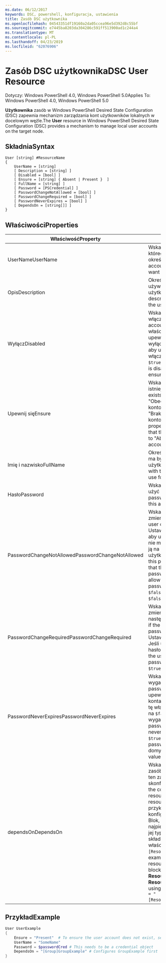 ```yaml
---
ms.date: 06/12/2017
keywords: DSC, powershell, konfiguracja, ustawienia
title: Zasób DSC użytkownika
ms.openlocfilehash: 04543351df19160a2da05ccea96e5d392d8c55bf
ms.sourcegitcommit: e7445ba8203da304286c591ff513900ad1c244a4
ms.translationtype: MT
ms.contentlocale: pl-PL
ms.lasthandoff: 04/23/2019
ms.locfileid: "62076906"
---
```

# <a name="dsc-user-resource"></a><span data-ttu-id="8de91-103">Zasób DSC użytkownika</span><span class="sxs-lookup"><span data-stu-id="8de91-103">DSC User Resource</span></span>

<span data-ttu-id="8de91-104">Dotyczy: Windows PowerShell 4.0, Windows PowerShell 5.0</span><span class="sxs-lookup"><span data-stu-id="8de91-104">Applies To: Windows PowerShell 4.0, Windows PowerShell 5.0</span></span>

<span data-ttu-id="8de91-105">**Użytkownika** zasób w Windows PowerShell Desired State Configuration (DSC) zapewnia mechanizm zarządzania kont użytkowników lokalnych w docelowym węźle.</span><span class="sxs-lookup"><span data-stu-id="8de91-105">The **User** resource in Windows PowerShell Desired State Configuration (DSC) provides a mechanism to manage local user accounts on the target node.</span></span>

## <a name="syntax"></a><span data-ttu-id="8de91-106">Składnia</span><span class="sxs-lookup"><span data-stu-id="8de91-106">Syntax</span></span>

```
User [string] #ResourceName
{
    UserName = [string]
    [ Description = [string] ]
    [ Disabled = [bool] ]
    [ Ensure = [string] { Absent | Present }  ]
    [ FullName = [string] ]
    [ Password = [PSCredential] ]
    [ PasswordChangeNotAllowed = [bool] ]
    [ PasswordChangeRequired = [bool] ]
    [ PasswordNeverExpires = [bool] ]
    [ DependsOn = [string[]] ]
}
```

## <a name="properties"></a><span data-ttu-id="8de91-107">Właściwości</span><span class="sxs-lookup"><span data-stu-id="8de91-107">Properties</span></span>

|  <span data-ttu-id="8de91-108">Właściwość</span><span class="sxs-lookup"><span data-stu-id="8de91-108">Property</span></span>  |  <span data-ttu-id="8de91-109">Opis</span><span class="sxs-lookup"><span data-stu-id="8de91-109">Description</span></span>   |
|---|---|
| <span data-ttu-id="8de91-110">UserName</span><span class="sxs-lookup"><span data-stu-id="8de91-110">UserName</span></span>| <span data-ttu-id="8de91-111">Wskazuje nazwę konta, dla którego chcesz zapewnić określonego stanu.</span><span class="sxs-lookup"><span data-stu-id="8de91-111">Indicates the account name for which you want to ensure a specific state.</span></span>|
| <span data-ttu-id="8de91-112">Opis</span><span class="sxs-lookup"><span data-stu-id="8de91-112">Description</span></span>| <span data-ttu-id="8de91-113">Określa opis, który ma być używana dla konta użytkownika.</span><span class="sxs-lookup"><span data-stu-id="8de91-113">Indicates the description you want to use for the user account.</span></span>|
| <span data-ttu-id="8de91-114">Wyłącz</span><span class="sxs-lookup"><span data-stu-id="8de91-114">Disabled</span></span>| <span data-ttu-id="8de91-115">Wskazuje, czy konto jest włączone.</span><span class="sxs-lookup"><span data-stu-id="8de91-115">Indicates if the account is enabled.</span></span> <span data-ttu-id="8de91-116">Ustaw tę właściwość na `$true` aby upewnić się, że to konto jest wyłączone i ustaw ją na `$false` aby upewnić się, że jest włączone.</span><span class="sxs-lookup"><span data-stu-id="8de91-116">Set this property to `$true` to ensure that this account is disabled, and set it to `$false` to ensure that it is enabled.</span></span>|
| <span data-ttu-id="8de91-117">Upewnij się</span><span class="sxs-lookup"><span data-stu-id="8de91-117">Ensure</span></span>| <span data-ttu-id="8de91-118">Wskazuje, czy konto istnieje.</span><span class="sxs-lookup"><span data-stu-id="8de91-118">Indicates if the account exists.</span></span> <span data-ttu-id="8de91-119">Ustaw tę właściwość na "Obecny", aby upewnić się, że konto istnieje i ustaw go na "Brak", aby upewnić się, że konto nie istnieje.</span><span class="sxs-lookup"><span data-stu-id="8de91-119">Set this property to "Present" to ensure that the account exists, and set it to "Absent" to ensure that the account does not exist.</span></span>|
| <span data-ttu-id="8de91-120">Imię i nazwisko</span><span class="sxs-lookup"><span data-stu-id="8de91-120">FullName</span></span>| <span data-ttu-id="8de91-121">Określa ciąg pełną nazwą, który ma być używana dla konta użytkownika.</span><span class="sxs-lookup"><span data-stu-id="8de91-121">Represents a string with the full name you want to use for the user account.</span></span>|
| <span data-ttu-id="8de91-122">Hasło</span><span class="sxs-lookup"><span data-stu-id="8de91-122">Password</span></span>| <span data-ttu-id="8de91-123">Wskazuje hasło, którego chcesz użyć dla tego konta.</span><span class="sxs-lookup"><span data-stu-id="8de91-123">Indicates the password you want to use for this account.</span></span> |
| <span data-ttu-id="8de91-124">PasswordChangeNotAllowed</span><span class="sxs-lookup"><span data-stu-id="8de91-124">PasswordChangeNotAllowed</span></span>| <span data-ttu-id="8de91-125">Wskazuje, jeśli użytkownik może zmienić hasła.</span><span class="sxs-lookup"><span data-stu-id="8de91-125">Indicates if the user can change the password.</span></span> <span data-ttu-id="8de91-126">Ustaw tę właściwość na `$true` aby upewnić się, że użytkownik nie może zmienić hasło i ustaw ją na `$false` umożliwia użytkownikowi zmianę hasła.</span><span class="sxs-lookup"><span data-stu-id="8de91-126">Set this property to `$true` to ensure that the user cannot change the password, and set it to `$false` to allow the user to change the password.</span></span> <span data-ttu-id="8de91-127">Wartość domyślna to `$false`.</span><span class="sxs-lookup"><span data-stu-id="8de91-127">The default value is `$false`.</span></span>|
| <span data-ttu-id="8de91-128">PasswordChangeRequired</span><span class="sxs-lookup"><span data-stu-id="8de91-128">PasswordChangeRequired</span></span>| <span data-ttu-id="8de91-129">Wskazuje, jeśli użytkownik musi zmienić hasło podczas następnego logowania.</span><span class="sxs-lookup"><span data-stu-id="8de91-129">Indicates if the user must change the password at the next sign in.</span></span> <span data-ttu-id="8de91-130">Ustaw tę właściwość na `$true` Jeśli użytkownik musi zmienić hasło.</span><span class="sxs-lookup"><span data-stu-id="8de91-130">Set this property to `$true` if the user must change the password.</span></span> <span data-ttu-id="8de91-131">Wartość domyślna to `$true`.</span><span class="sxs-lookup"><span data-stu-id="8de91-131">The default value is `$true`.</span></span>|
| <span data-ttu-id="8de91-132">PasswordNeverExpires</span><span class="sxs-lookup"><span data-stu-id="8de91-132">PasswordNeverExpires</span></span>| <span data-ttu-id="8de91-133">Wskazuje, jeśli hasło wygaśnie.</span><span class="sxs-lookup"><span data-stu-id="8de91-133">Indicates if the password will expire.</span></span> <span data-ttu-id="8de91-134">Aby upewnić się, że hasło dla tego konta nigdy nie wygasa, ustaw tę właściwość na `$true`i ustaw ją na `$false` Jeśli hasło wygaśnie.</span><span class="sxs-lookup"><span data-stu-id="8de91-134">To ensure that the password for this account will never expire, set this property to `$true`, and set it to `$false` if the password will expire.</span></span> <span data-ttu-id="8de91-135">Wartość domyślna to `$false`.</span><span class="sxs-lookup"><span data-stu-id="8de91-135">The default value is `$false`.</span></span>|
| <span data-ttu-id="8de91-136">dependsOn</span><span class="sxs-lookup"><span data-stu-id="8de91-136">DependsOn</span></span> | <span data-ttu-id="8de91-137">Wskazuje, że konfiguracji inny zasób, należy uruchomić przed ten zasób jest skonfigurowany.</span><span class="sxs-lookup"><span data-stu-id="8de91-137">Indicates that the configuration of another resource must run before this resource is configured.</span></span> <span data-ttu-id="8de91-138">Na przykład, jeśli identyfikator konfiguracji zasobu skryptu Blok, który chcesz uruchomić najpierw jest **ResourceName** a jej typ jest **ResourceType**, składnia przy użyciu tej właściwości jest `DependsOn = "[ResourceType]ResourceName"`.</span><span class="sxs-lookup"><span data-stu-id="8de91-138">For example, if the ID of the resource configuration script block that you want to run first is **ResourceName** and its type is **ResourceType**, the syntax for using this property is `DependsOn = "[ResourceType]ResourceName"`.</span></span>|

## <a name="example"></a><span data-ttu-id="8de91-139">Przykład</span><span class="sxs-lookup"><span data-stu-id="8de91-139">Example</span></span>

```powershell
User UserExample
{
    Ensure = "Present"  # To ensure the user account does not exist, set Ensure to "Absent"
    UserName = "SomeName"
    Password = $passwordCred # This needs to be a credential object
    DependsOn = "[Group]GroupExample" # Configures GroupExample first
}
```